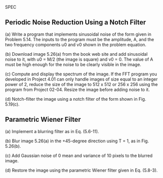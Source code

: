 SPEC

## Periodic Noise Reduction Using a Notch Filter    

(a) Write a program that implements sinusoidal noise of the form given in Problem 5.14.  The inputs to the program must be the amplitude, A, and the two frequency components u0 and v0 shown in the problem equation.

(b) Download image 5.26(a) from the book web site and add sinusoidal noise to it, with u0 = M/2 (the image is square) and v0 = 0.  The value of A must be high enough for the noise to be clearly visible in the image.

(c) Compute and display the spectrum of the image.  If the FFT program you developed in Project 4.01 can only handle images of size equal to an integer power of 2, reduce the size of the image to 512 x 512 or 256 x 256 using the program from Project 02-04.  Resize the image before adding noise to it.

(d) Notch-filter the image using a notch filter of the form shown in Fig. 5.19(c).

## Parametric Wiener Filter    

(a) Implement a blurring filter as in Eq. (5.6-11).

(b) Blur image 5.26(a) in the +45-degree direction using T = 1, as in Fig. 5.26(b).

(c) Add Gaussian noise of 0 mean and variance of 10 pixels to the blurred image.

(d) Restore the image using the parametric Wiener filter given in Eq. (5.8-3).
